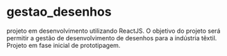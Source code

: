 # gestao_desenhos
projeto em desenvolvimento utilizando ReactJS. O objetivo do projeto será permitir a gestão de desenvolvimento de desenhos para a indústria têxtil. Projeto em fase inicial de prototipagem.
